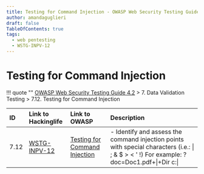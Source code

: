 ```yaml
---
title: Testing for Command Injection - OWASP Web Security Testing Guide 
author: amandaguglieri
draft: false
TableOfContents: true
tags:
  - web pentesting
  - WSTG-INPV-12
---
```




# Testing for Command Injection

!!! quote ""
	[OWASP Web Security Testing Guide 4.2](index.md) > 7. Data Validation Testing > 7.12. Testing for Command Injection

|ID|Link to Hackinglife|Link to OWASP|Description|
|:---|:---|:---|:---|
|7.12|[WSTG-INPV-12](WSTG-INPV-12.md)|[Testing for Command Injection](https://owasp.org/www-project-web-security-testing-guide/latest/4-Web_Application_Security_Testing/07-Input_Validation_Testing/12-Testing_for_Command_Injection)|- Identify and assess the command injection points with special characters (i.e.: \| ; & $ > < ' !)  For example: ?doc=Doc1.pdf+\|+Dir c:\|

